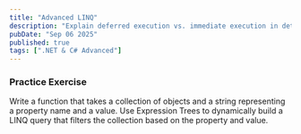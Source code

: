 ```yaml
---
title: "Advanced LINQ"
description: "Explain deferred execution vs. immediate execution in detail. Discuss how to build dynamic queries using Expression Trees."
pubDate: "Sep 06 2025"
published: true
tags: [".NET & C# Advanced"]
---
```


### Practice Exercise

Write a function that takes a collection of objects and a string representing a property name and a value. Use Expression Trees to dynamically build a LINQ query that filters the collection based on the property and value.
